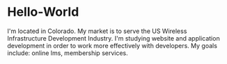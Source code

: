 # Hello-World

I'm located in Colorado. My market is to serve the US Wireless Infrastructure Development Industry.
I'm studying website and application development in order to work more effectively with developers.
My goals include: online lms, membership services. 
